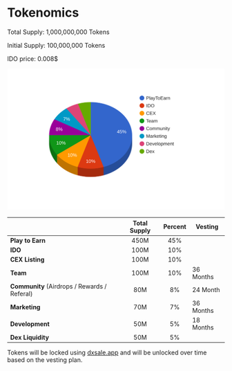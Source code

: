 # Tokenomics

Total Supply: 1,000,000,000 Tokens

Initial Supply: 100,000,000 Tokens

IDO price: 0.008$

![](<../.gitbook/assets/scatter-plot (1).svg>)

|                                              | Total Supply | Percent | Vesting   |
| -------------------------------------------- | :----------: | :-----: | --------- |
| **Play to Earn**                             |     450M     |   45%   |           |
| **IDO**                                      |     100M     |   10%   |           |
| **CEX Listing**                              |     100M     |   10%   |           |
| **Team**                                     |     100M     |   10%   | 36 Months |
| **Community** (Airdrops / Rewards / Referal) |      80M     |    8%   | 24 Month  |
| **Marketing**                                |      70M     |    7%   | 36 Months |
| **Development**                              |      50M     |    5%   | 18 Months |
| **Dex Liquidity**                            |      50M     |    5%   |           |

Tokens will be locked using [dxsale.app](https://dxsale.app) and will be unlocked over time based on the vesting plan.







